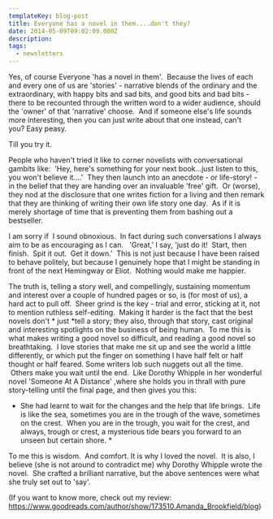 ```yaml
---
templateKey: blog-post
title: Everyone has a novel in them....don't they?
date: 2014-05-09T09:02:09.000Z
description: 
tags: 
  - newsletters
---
```


Yes, of course Everyone 'has a novel in them'.  Because the lives of each and every one of us are 'stories' - narrative blends of the ordinary and the extraordinary, with happy bits and sad bits, and good bits and bad bits - there to be recounted through the written word to a wider audience, should the 'owner' of that 'narrative' choose.  And if someone else's life sounds more interesting, then you can just write about that one instead, can't you? Easy peasy.

Till you try it.

People who haven't tried it like to corner novelists with conversational gambits like:  'Hey, here's something for your next book...just listen to this, you won't believe it....'  They then launch into an anecdote - or life-story! - in the belief that they are handing over an invaluable 'free' gift.  Or (worse), they nod at the disclosure that one writes fiction for a living and then remark that they are thinking of writing their own life story one day.  As if it is merely shortage of time that is preventing them from bashing out a bestseller.

I am sorry if  I sound obnoxious.  In fact during such conversations I always aim to be as encouraging as I can.   'Great,' I say, 'just do it!  Start, then finish.  Spit it out.  Get it down.'  This is not just because I have been raised to behave politely, but because I genuinely hope that I might be standing in front of the next Hemingway or Eliot.  Nothing would make me happier.

The truth is, telling a story well, and compellingly, sustaining momentum and interest over a couple of hundred pages or so, is (for most of us), a hard act to pull off.  Sheer grind is the key - trial and error, sticking at it, not to mention ruthless self-editing.  Making it harder is the fact that the best novels don't * just *tell a story; they also, through that story, cast original and interesting spotlights on the business of being human.  To me this is what makes writing a good novel so difficult, and reading a good novel so breathtaking.  I love stories that make me sit up and see the world a little differently, or which put the finger on something I have half felt or half thought or half feared. Some writers lob such nuggets out all the time.  Others make you wait until the end.  Like Dorothy Whipple in her wonderful novel 'Someone At A Distance' ,where she holds you in thrall with pure story-telling until the final page, and then gives you this:

* She had learnt to wait for the changes and the help that life brings.  Life is like the sea, sometimes you are in the trough of the wave, sometimes on the crest.  When you are in the trough, you wait for the crest, and always, trough or crest, a mysterious tide bears you forward to an unseen but certain shore. \*

To me this is wisdom.  And comfort. It is why I loved the novel.  It is also, I believe (she is not around to contradict me) why Dorothy Whipple wrote the novel.  She crafted a brilliant narrative, but the above sentences were what she truly set out to 'say'.

(If you want to know more, check out my review: https://www.goodreads.com/author/show/173510.Amanda_Brookfield/blog)
